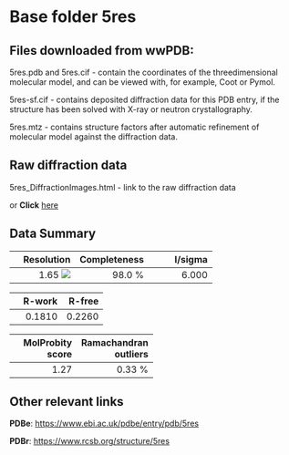 # Base folder 5res

## Files downloaded from wwPDB:

5res.pdb and 5res.cif - contain the coordinates of the threedimensional molecular model, and can be viewed with, for example, Coot or Pymol.

5res-sf.cif - contains deposited diffraction data for this PDB entry, if the structure has been solved with X-ray or neutron crystallography.

5res.mtz - contains structure factors after automatic refinement of molecular model against the diffraction data.

## Raw diffraction data

5res_DiffractionImages.html - link to the raw diffraction data 

or **Click** [here](https://zenodo.org/record/3730982) 

## Data Summary
|   | Resolution | Completeness| I/sigma |
|---|-------------:|----------------:|--------------:|
|   |1.65 <img src="https://latex.codecogs.com/svg.latex?{\mbox{\normalfont\AA}}"/>|98.0  %|<img width=50/>6.000|

|   | **R-work**| **R-free**   
|---|-------------:|----------------:|           
||0.1810|0.2260|

|   |**MolProbity<br>score**| **Ramachandran<br>outliers** 
|---|-------------:|----------------:|
||1.27|0.33 %|

## Other relevant links 
**PDBe**:  https://www.ebi.ac.uk/pdbe/entry/pdb/5res
 
**PDBr**: https://www.rcsb.org/structure/5res 

